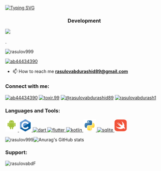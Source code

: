 [![Typing SVG](https://readme-typing-svg.demolab.com?font=Fira+Code&size=30&pause=100&width=440&lines=Hi+I+am+Abdurasul)](https://git.io/typing-svg)

<h3 align="center">Development</h3>

![](https://c8.alamy.com/comp/2AH77DH/computer-programming-word-concepts-banner-coding-and-computer-science-software-and-app-development-presentation-isolated-lettering-typography-idea-2AH77DH.jpg)

.

<p align="left"> <img src="https://komarev.com/ghpvc/?username=rasulov999&label=Profile%20views&color=0e75b6&style=flat" alt="rasulov999" /> </p>

<p align="left"> <a href="https://twitter.com/ab44434390" target="blank"><img src="https://img.shields.io/twitter/follow/ab44434390?logo=twitter&style=for-the-badge" alt="ab44434390" /></a> </p>

- 📫 How to reach me **rasulovabdurashid89@gmail.com**

<h3 align="left">Connect with me:</h3>
<p align="left">
<a href="https://twitter.com/ab44434390" target="blank"><img align="center" src="https://raw.githubusercontent.com/rahuldkjain/github-profile-readme-generator/master/src/images/icons/Social/twitter.svg" alt="ab44434390" height="30" width="40" /></a>
<a href="https://instagram.com/toxir.99" target="blank"><img align="center" src="https://raw.githubusercontent.com/rahuldkjain/github-profile-readme-generator/master/src/images/icons/Social/instagram.svg" alt="toxir.99" height="30" width="40" /></a>
<a href="https://medium.com/@rasulovabdurashid89" target="blank"><img align="center" src="https://raw.githubusercontent.com/rahuldkjain/github-profile-readme-generator/master/src/images/icons/Social/medium.svg" alt="@rasulovabdurashid89" height="30" width="40" /></a>
<a href="https://www.hackerrank.com/rasulovabdurash1" target="blank"><img align="center" src="https://raw.githubusercontent.com/rahuldkjain/github-profile-readme-generator/master/src/images/icons/Social/hackerrank.svg" alt="rasulovabdurash1" height="30" width="40" /></a>
</p>

<h3 align="left">Languages and Tools:</h3>
<p align="left"> <a href="https://developer.android.com" target="_blank" rel="noreferrer"> <img src="https://raw.githubusercontent.com/devicons/devicon/master/icons/android/android-original-wordmark.svg" alt="android" width="40" height="40"/> </a> <a href="https://www.cprogramming.com/" target="_blank" rel="noreferrer"> <img src="https://raw.githubusercontent.com/devicons/devicon/master/icons/c/c-original.svg" alt="c" width="40" height="40"/> </a> <a href="https://dart.dev" target="_blank" rel="noreferrer"> <img src="https://www.vectorlogo.zone/logos/dartlang/dartlang-icon.svg" alt="dart" width="40" height="40"/> </a> <a href="https://flutter.dev" target="_blank" rel="noreferrer"> <img src="https://www.vectorlogo.zone/logos/flutterio/flutterio-icon.svg" alt="flutter" width="40" height="40"/> </a> <a href="https://kotlinlang.org" target="_blank" rel="noreferrer"> <img src="https://www.vectorlogo.zone/logos/kotlinlang/kotlinlang-icon.svg" alt="kotlin" width="40" height="40"/> </a> <a href="https://www.python.org" target="_blank" rel="noreferrer"> <img src="https://raw.githubusercontent.com/devicons/devicon/master/icons/python/python-original.svg" alt="python" width="40" height="40"/> </a> <a href="https://www.sqlite.org/" target="_blank" rel="noreferrer"> <img src="https://www.vectorlogo.zone/logos/sqlite/sqlite-icon.svg" alt="sqlite" width="40" height="40"/> </a> <a href="https://developer.apple.com/swift/" target="_blank" rel="noreferrer"> <img src="https://raw.githubusercontent.com/devicons/devicon/master/icons/swift/swift-original.svg" alt="swift" width="40" height="40"/> </a> </p>

<p><img align="left" src="https://github-readme-stats.vercel.app/api/top-langs?username=rasulov999&theme=github_dark&show_icons=true&locale=en&layout=compact" alt="rasulov999" /></p>

![Anurag's GitHub stats](https://github-readme-stats.vercel.app/api?username=rasulov999&theme=github_dark&show_icons=true)

<h3 align="left">Support:</h3>
<p><a href="https://www.buymeacoffee.com/rasulovabdF"> <img align="left" src="https://cdn.buymeacoffee.com/buttons/v2/default-yellow.png" height="50" width="210" alt="rasulovabdF" /></a></p><br><br>
